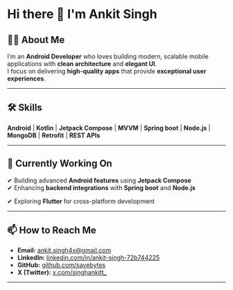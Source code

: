 # Hi there 👋 I'm Ankit Singh

## 👨‍💻 About Me  
I’m an **Android Developer** who loves building modern, scalable mobile applications with **clean architecture** and **elegant UI**.  
I focus on delivering **high-quality apps** that provide **exceptional user experiences**.

---

## 🛠 Skills  
**Android** | **Kotlin** | **Jetpack Compose** | **MVVM** | **Spring boot** | **Node.js** | **MongoDB** | **Retrofit** | **REST APIs** 

---

## 🚀 Currently Working On  
✔ Building advanced **Android features** using **Jetpack Compose**  
✔ Enhancing **backend integrations** with **Spring boot** and **Node.js**

✔ Exploring **Flutter** for cross-platform development  

---

## 📫 How to Reach Me  
- **Email:** [ankit.singh4x@gmail.com](mailto:ankit.singh4x@gmail.com)  
- **LinkedIn:** [linkedin.com/in/ankit-singh-72b744225](https://linkedin.com/in/ankit-singh-72b744225)  
- **GitHub:** [github.com/savebytes](https://github.com/savebytes)  
- **X (Twitter):** [x.com/singhankitt_](https://x.com/singhankitt_)  

---
